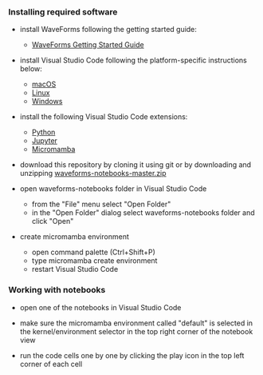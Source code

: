 ### Installing required software

- install WaveForms following the getting started guide:
  - [WaveForms Getting Started Guide](https://digilent.com/reference/software/waveforms/waveforms-3/getting-started-guide)

- install Visual Studio Code following the platform-specific instructions below:
  - [macOS](https://code.visualstudio.com/docs/setup/mac)
  - [Linux](https://code.visualstudio.com/docs/setup/linux)
  - [Windows](https://code.visualstudio.com/docs/setup/windows)

- install the following Visual Studio Code extensions:
  - [Python](https://marketplace.visualstudio.com/items?itemName=ms-python.python)
  - [Jupyter](https://marketplace.visualstudio.com/items?itemName=ms-toolsai.jupyter)
  - [Micromamba](https://marketplace.visualstudio.com/items?itemName=corker.vscode-micromamba)

- download this repository by cloning it using git or by downloading and unzipping [waveforms-notebooks-master.zip](https://github.com/pavel-demin/waveforms-notebooks/archive/refs/heads/master.zip)

- open waveforms-notebooks folder in Visual Studio Code
  - from the "File" menu select "Open Folder"
  - in the "Open Folder" dialog select waveforms-notebooks folder and click "Open"

- create micromamba environment
  - open command palette (Ctrl+Shift+P)
  - type micromamba create environment
  - restart Visual Studio Code

### Working with notebooks

- open one of the notebooks in Visual Studio Code

- make sure the micromamba environment called "default" is selected in the kernel/environment selector in the top right corner of the notebook view

- run the code cells one by one by clicking the play icon in the top left corner of each cell
